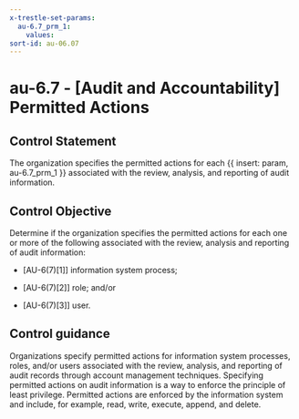 ```yaml
---
x-trestle-set-params:
  au-6.7_prm_1:
    values:
sort-id: au-06.07
---
```


# au-6.7 - \[Audit and Accountability\] Permitted Actions

## Control Statement

The organization specifies the permitted actions for each {{ insert: param, au-6.7_prm_1 }} associated with the review, analysis, and reporting of audit information.

## Control Objective

Determine if the organization specifies the permitted actions for each one or more of the following associated with the review, analysis and reporting of audit information:

- \[AU-6(7)[1]\] information system process;

- \[AU-6(7)[2]\] role; and/or

- \[AU-6(7)[3]\] user.

## Control guidance

Organizations specify permitted actions for information system processes, roles, and/or users associated with the review, analysis, and reporting of audit records through account management techniques. Specifying permitted actions on audit information is a way to enforce the principle of least privilege. Permitted actions are enforced by the information system and include, for example, read, write, execute, append, and delete.
